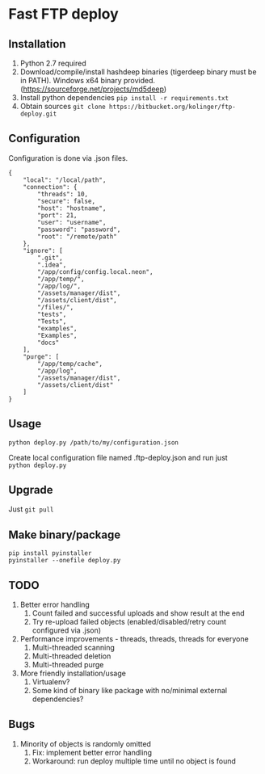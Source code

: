 Fast FTP deploy
===============

Installation
------------

1. Python 2.7 required
2. Download/compile/install hashdeep binaries (tigerdeep binary must be in PATH). Windows x64 binary provided. (https://sourceforge.net/projects/md5deep)
3. Install python dependencies ``pip install -r requirements.txt``
4. Obtain sources ``git clone https://bitbucket.org/kolinger/ftp-deploy.git``

Configuration
-------------

Configuration is done via .json files.

````
{
    "local": "/local/path",
    "connection": {
        "threads": 10,
        "secure": false,
        "host": "hostname",
        "port": 21,
        "user": "username",
        "password": "password",
        "root": "/remote/path"
    },
    "ignore": [
        ".git",
        ".idea",
        "/app/config/config.local.neon",
        "/app/temp/",
        "/app/log/",
        "/assets/manager/dist",
        "/assets/client/dist",
        "/files/",
        "tests",
        "Tests",
        "examples",
        "Examples",
        "docs"
    ],
    "purge": [
        "/app/temp/cache",
        "/app/log",
        "/assets/manager/dist",
        "/assets/client/dist"
    ]
}
````

Usage
-----

``python deploy.py /path/to/my/configuration.json``

Create local configuration file named .ftp-deploy.json and run just  
``python deploy.py``

Upgrade
-------

Just ```git pull```


Make binary/package
-------------------

``pip install pyinstaller``  
``pyinstaller --onefile deploy.py``


TODO
----

1. Better error handling
    1. Count failed and successful uploads and show result at the end
    2. Try re-upload failed objects (enabled/disabled/retry count configured via .json)
2. Performance improvements - threads, threads, threads for everyone
    1. Multi-threaded scanning
    2. Multi-threaded deletion
    3. Multi-threaded purge
3. More friendly installation/usage
    1. Virtualenv?
    2. Some kind of binary like package with no/minimal external dependencies?

Bugs
----

1. Minority of objects is randomly omitted
    1. Fix: implement better error handling
    2. Workaround: run deploy multiple time until no object is found
